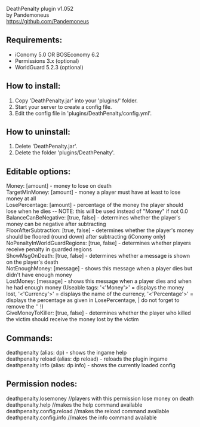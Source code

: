 DeathPenalty plugin v1.052<br>
by Pandemoneus<br>
https://github.com/Pandemoneus

Requirements:
----------------
- iConomy 5.0 OR BOSEconomy 6.2
- Permissions 3.x (optional)
- WorldGuard 5.2.3 (optional)

How to install:
----------------
1. Copy 'DeathPenalty.jar' into your 'plugins/' folder.<br>
2. Start your server to create a config file.<br>
3. Edit the config file in 'plugins/DeathPenalty/config.yml'.

How to uninstall:
-----------------
1. Delete 'DeathPenalty.jar'.<br>
2. Delete the folder 'plugins/DeathPenalty'.

Editable options:
-----------------
Money: [amount] - money to lose on death<br>
TargetMinMoney: [amount] - money a player must have at least to lose money at all<br>
LosePercentage: [amount] - percentage of the money the player should lose when he dies -- NOTE: this will be used instead of "Money" if not 0.0<br>
BalanceCanBeNegative: [true, false] - determines whether the player's money can be negative after subtracting<br>
FloorAfterSubtraction: [true, false] - determines whether the player's money should be floored (round down) after subtracting (iConomy only)<br>
NoPenaltyInWorldGuardRegions: [true, false] - determines whether players receive penalty in guarded regions<br>
ShowMsgOnDeath: [true, false] - determines whether a message is shown on the player's death<br>
NotEnoughMoney: [message] - shows this message when a player dies but didn't have enough money<br>
LostMoney: [message] - shows this message when a player dies and when he had enough money (Useable tags: '<'Money'>' = displays the money lost, '<'Currency'>' = displays the name of the currency, '<'Percentage'>' = displays the percentage as given in LosePercentage, | do not forget to remove the '' !)<br>
GiveMoneyToKiller: [true, false] - determines whether the player who killed the victim should receive the money lost by the victim

Commands:
-----------------
deathpenalty (alias: dp) - shows the ingame help<br>
deathpenalty reload (alias: dp reload) - reloads the plugin ingame<br>
deathpenalty info (alias: dp info) - shows the currently loaded config


Permission nodes:
-----------------
deathpenalty.losemoney //players with this permission lose money on death<br>
deathpenalty.help //makes the help command available<br>
deathpenalty.config.reload //makes the reload command available<br>
deathpenalty.config.info //makes the info command available